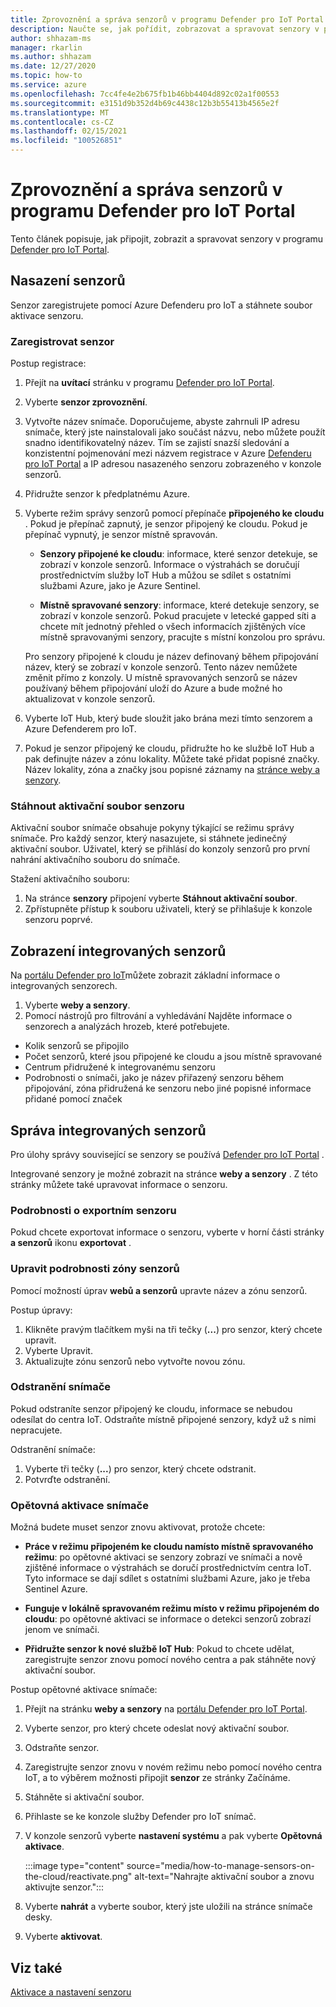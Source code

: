 ```yaml
---
title: Zprovoznění a správa senzorů v programu Defender pro IoT Portal
description: Naučte se, jak pořídit, zobrazovat a spravovat senzory v programu Defender pro IoT Portal.
author: shhazam-ms
manager: rkarlin
ms.author: shhazam
ms.date: 12/27/2020
ms.topic: how-to
ms.service: azure
ms.openlocfilehash: 7cc4fe4e2b675fb1b46bb4404d892c02a1f00553
ms.sourcegitcommit: e3151d9b352d4b69c4438c12b3b55413b4565e2f
ms.translationtype: MT
ms.contentlocale: cs-CZ
ms.lasthandoff: 02/15/2021
ms.locfileid: "100526851"
---
```

# <a name="onboard-and-manage-sensors-in-the-defender-for-iot-portal"></a>Zprovoznění a správa senzorů v programu Defender pro IoT Portal

Tento článek popisuje, jak připojit, zobrazit a spravovat senzory v programu [Defender pro IoT Portal](https://portal.azure.com/#blade/Microsoft_Azure_IoT_Defender/IoTDefenderDashboard/Getting_Started).

## <a name="onboard-sensors"></a>Nasazení senzorů

Senzor zaregistrujete pomocí Azure Defenderu pro IoT a stáhnete soubor aktivace senzoru.

### <a name="register-the-sensor"></a>Zaregistrovat senzor

Postup registrace:

1. Přejít na **uvítací** stránku v programu [Defender pro IoT Portal](https://portal.azure.com/#blade/Microsoft_Azure_IoT_Defender/IoTDefenderDashboard/Getting_Started).
1. Vyberte **senzor zprovoznění**.
1. Vytvořte název snímače. Doporučujeme, abyste zahrnuli IP adresu snímače, který jste nainstalovali jako součást názvu, nebo můžete použít snadno identifikovatelný název. Tím se zajistí snazší sledování a konzistentní pojmenování mezi názvem registrace v Azure [Defenderu pro IoT Portal](https://portal.azure.com/#blade/Microsoft_Azure_IoT_Defender/IoTDefenderDashboard/Getting_Started) a IP adresou nasazeného senzoru zobrazeného v konzole senzorů.
1. Přidružte senzor k předplatnému Azure.
1. Vyberte režim správy senzorů pomocí přepínače **připojeného ke cloudu** . Pokud je přepínač zapnutý, je senzor připojený ke cloudu. Pokud je přepínač vypnutý, je senzor místně spravován.

   - **Senzory připojené ke cloudu**: informace, které senzor detekuje, se zobrazí v konzole senzorů. Informace o výstrahách se doručují prostřednictvím služby IoT Hub a můžou se sdílet s ostatními službami Azure, jako je Azure Sentinel.

   - **Místně spravované senzory**: informace, které detekuje senzory, se zobrazí v konzole senzorů. Pokud pracujete v letecké gapped síti a chcete mít jednotný přehled o všech informacích zjištěných více místně spravovanými senzory, pracujte s místní konzolou pro správu.

   Pro senzory připojené k cloudu je název definovaný během připojování název, který se zobrazí v konzole senzorů. Tento název nemůžete změnit přímo z konzoly. U místně spravovaných senzorů se název používaný během připojování uloží do Azure a bude možné ho aktualizovat v konzole senzorů.

1. Vyberte IoT Hub, který bude sloužit jako brána mezi tímto senzorem a Azure Defenderem pro IoT.
1. Pokud je senzor připojený ke cloudu, přidružte ho ke službě IoT Hub a pak definujte název a zónu lokality. Můžete také přidat popisné značky. Název lokality, zóna a značky jsou popisné záznamy na [stránce weby a senzory](#view-onboarded-sensors).

### <a name="download-the-sensor-activation-file"></a>Stáhnout aktivační soubor senzoru

Aktivační soubor snímače obsahuje pokyny týkající se režimu správy snímače. Pro každý senzor, který nasazujete, si stáhnete jedinečný aktivační soubor. Uživatel, který se přihlásí do konzoly senzorů pro první nahrání aktivačního souboru do snímače.

Stažení aktivačního souboru:

1. Na stránce **senzory** připojení vyberte **Stáhnout aktivační soubor**.
1. Zpřístupněte přístup k souboru uživateli, který se přihlašuje k konzole senzoru poprvé.

## <a name="view-onboarded-sensors"></a>Zobrazení integrovaných senzorů

Na [portálu Defender pro IoT](https://portal.azure.com/#blade/Microsoft_Azure_IoT_Defender/IoTDefenderDashboard/Getting_Started)můžete zobrazit základní informace o integrovaných senzorech.

1. Vyberte **weby a senzory**.
1. Pomocí nástrojů pro filtrování a vyhledávání Najděte informace o senzorech a analýzách hrozeb, které potřebujete.

- Kolik senzorů se připojilo
- Počet senzorů, které jsou připojené ke cloudu a jsou místně spravované
- Centrum přidružené k integrovanému senzoru
- Podrobnosti o snímači, jako je název přiřazený senzoru během připojování, zóna přidružená ke senzoru nebo jiné popisné informace přidané pomocí značek

## <a name="manage-onboarded-sensors"></a>Správa integrovaných senzorů

Pro úlohy správy související se senzory se používá [Defender pro IoT Portal](https://portal.azure.com/#blade/Microsoft_Azure_IoT_Defender/IoTDefenderDashboard/Getting_Started) .

Integrované senzory je možné zobrazit na stránce **weby a senzory** . Z této stránky můžete také upravovat informace o senzoru.

### <a name="export-sensor-details"></a>Podrobnosti o exportním senzoru

Pokud chcete exportovat informace o senzoru, vyberte v horní části stránky **a senzorů** ikonu **exportovat** .

### <a name="edit-sensor-zone-details"></a>Upravit podrobnosti zóny senzorů

Pomocí možností úprav **webů a senzorů** upravte název a zónu senzorů.

Postup úpravy:

1. Klikněte pravým tlačítkem myši na tři tečky (**...**) pro senzor, který chcete upravit.
1. Vyberte Upravit.
1. Aktualizujte zónu senzorů nebo vytvořte novou zónu.

### <a name="delete-a-sensor"></a>Odstranění snímače

Pokud odstraníte senzor připojený ke cloudu, informace se nebudou odesílat do centra IoT. Odstraňte místně připojené senzory, když už s nimi nepracujete.

Odstranění snímače:

1. Vyberte tři tečky (**...**) pro senzor, který chcete odstranit.
1. Potvrďte odstranění.

### <a name="reactivate-a-sensor"></a>Opětovná aktivace snímače 

Možná budete muset senzor znovu aktivovat, protože chcete:

- **Práce v režimu připojeném ke cloudu namísto místně spravovaného režimu**: po opětovné aktivaci se senzory zobrazí ve snímači a nově zjištěné informace o výstrahách se doručí prostřednictvím centra IoT. Tyto informace se dají sdílet s ostatními službami Azure, jako je třeba Sentinel Azure.

- **Funguje v lokálně spravovaném režimu místo v režimu připojeném do cloudu**: po opětovné aktivaci se informace o detekci senzorů zobrazí jenom ve snímači.

- **Přidružte senzor k nové službě IoT Hub**: Pokud to chcete udělat, zaregistrujte senzor znovu pomocí nového centra a pak stáhněte nový aktivační soubor.

Postup opětovné aktivace snímače:

1. Přejít na stránku **weby a senzory** na [portálu Defender pro IoT Portal](https://portal.azure.com/#blade/Microsoft_Azure_IoT_Defender/IoTDefenderDashboard/Getting_Started).

2. Vyberte senzor, pro který chcete odeslat nový aktivační soubor.

3. Odstraňte senzor.

4. Zaregistrujte senzor znovu v novém režimu nebo pomocí nového centra IoT, a to výběrem možnosti připojit **senzor** ze stránky Začínáme.

5. Stáhněte si aktivační soubor.

1. Přihlaste se ke konzole služby Defender pro IoT snímač.

7. V konzole senzorů vyberte **nastavení systému** a pak vyberte **Opětovná aktivace**.

   :::image type="content" source="media/how-to-manage-sensors-on-the-cloud/reactivate.png" alt-text="Nahrajte aktivační soubor a znovu aktivujte senzor.":::

8. Vyberte **nahrát** a vyberte soubor, který jste uložili na stránce snímače desky.

9. Vyberte **aktivovat**.

## <a name="see-also"></a>Viz také

[Aktivace a nastavení senzoru](how-to-activate-and-set-up-your-sensor.md)
